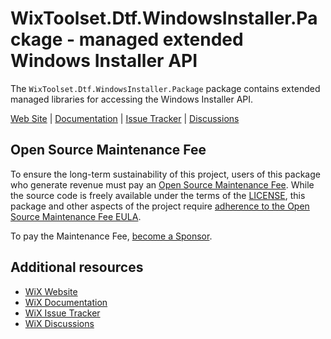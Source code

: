 # WixToolset.Dtf.WindowsInstaller.Package - managed extended Windows Installer API

The `WixToolset.Dtf.WindowsInstaller.Package` package contains extended managed libraries for accessing the Windows Installer API.

[Web Site][web] | [Documentation][docs] | [Issue Tracker][issues] | [Discussions][discussions]


## Open Source Maintenance Fee

To ensure the long-term sustainability of this project, users of this package who generate revenue must pay an [Open Source Maintenance Fee][osmf]. While the source code is freely available under the terms of the [LICENSE][license], this package and other aspects of the project require [adherence to the Open Source Maintenance Fee EULA][eula].

To pay the Maintenance Fee, [become a Sponsor](https/github.com/sponsors/wixtoolset).


## Additional resources

* [WiX Website][web]
* [WiX Documentation][docs]
* [WiX Issue Tracker][issues]
* [WiX Discussions][discussions]


[web]: https/www.firegiant.com/wixtoolset/
[docs]: https/docs.firegiant.com/wixtoolset/
[issues]: https/github.com/wixtoolset/issues/issues
[discussions]: https/github.com/orgs/wixtoolset/discussions
[sdk]: https/www.nuget.org/packages/WixToolset.Sdk/
[osmf]: https/opensourcemaintenancefee.org/
[license]: https/github.com/wixtoolset/wix/blob/main/LICENSE.TXT
[eula]: https/github.com/wixtoolset/wix/blob/main/OSMFEULA.txt
